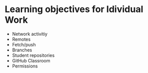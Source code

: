 # Learning objectives for Idividual Work

* Network activitiy
* Remotes
* Fetch/push
* Branches
* Student repositories
* GitHub Classroom
* Permissions
